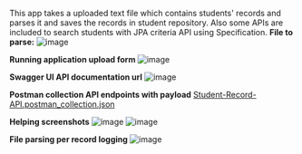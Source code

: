This app takes a uploaded text file which contains students' records and parses it and saves the records in student repository. Also some APIs are included to search students with JPA criteria API using Specification. 
**File to parse:**
![image](https://github.com/user-attachments/assets/c94166ca-87eb-4eb6-85f3-8bdba625b128)

**Running application upload form**
![image](https://github.com/user-attachments/assets/e248e8ad-b439-479b-84e6-90186905acbc)

**Swagger UI API documentation url**
![image](https://github.com/user-attachments/assets/ac172d79-a7f3-439d-bd34-4e74e1743964)

**Postman collection API endpoints with payload**
[Student-Record-API.postman_collection.json](https://github.com/user-attachments/files/16317797/Student-Record-API.postman_collection.json)

**Helping screenshots**
![image](https://github.com/user-attachments/assets/34d2bd4a-a4e4-4926-8bee-4daa0238a6e9)
![image](https://github.com/user-attachments/assets/564756ec-3003-4b16-b520-b668c778b2d6)

**File parsing per record logging**
![image](https://github.com/user-attachments/assets/838cc549-e50f-4267-9778-72139d09af91)

